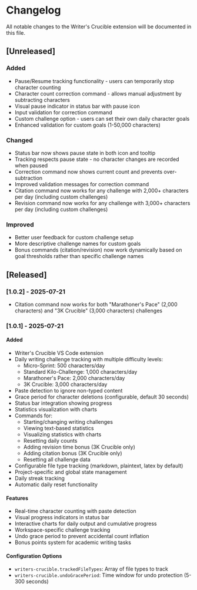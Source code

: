 # Changelog

All notable changes to the Writer's Crucible extension will be documented in this file.


## [Unreleased]

### Added
- Pause/Resume tracking functionality - users can temporarily stop character counting
- Character count correction command - allows manual adjustment by subtracting characters
- Visual pause indicator in status bar with pause icon
- Input validation for correction command
- Custom challenge option - users can set their own daily character goals
- Enhanced validation for custom goals (1-50,000 characters)

### Changed
- Status bar now shows pause state in both icon and tooltip
- Tracking respects pause state - no character changes are recorded when paused
- Correction command now shows current count and prevents over-subtraction
- Improved validation messages for correction command
- Citation command now works for any challenge with 2,000+ characters per day (including custom challenges)
- Revision command now works for any challenge with 3,000+ characters per day (including custom challenges)

### Improved
- Better user feedback for custom challenge setup
- More descriptive challenge names for custom goals
- Bonus commands (citation/revision) now work dynamically based on goal thresholds rather than specific challenge names

## [Released]

### [1.0.2] - 2025-07-21

- Citation command now works for both "Marathoner's Pace" (2,000 characters) and "3K Crucible" (3,000 characters) challenges

### [1.0.1] - 2025-07-21

#### Added
- Writer's Crucible VS Code extension
- Daily writing challenge tracking with multiple difficulty levels:
  - Micro-Sprint: 500 characters/day
  - Standard Kilo-Challenge: 1,000 characters/day
  - Marathoner's Pace: 2,000 characters/day
  - 3K Crucible: 3,000 characters/day
- Paste detection to ignore non-typed content
- Grace period for character deletions (configurable, default 30 seconds)
- Status bar integration showing progress
- Statistics visualization with charts
- Commands for:
  - Starting/changing writing challenges
  - Viewing text-based statistics
  - Visualizing statistics with charts
  - Resetting daily counts
  - Adding revision time bonus (3K Crucible only)
  - Adding citation bonus (3K Crucible only)
  - Resetting all challenge data
- Configurable file type tracking (markdown, plaintext, latex by default)
- Project-specific and global state management
- Daily streak tracking
- Automatic daily reset functionality

#### Features
- Real-time character counting with paste detection
- Visual progress indicators in status bar
- Interactive charts for daily output and cumulative progress
- Workspace-specific challenge tracking
- Undo grace period to prevent accidental count inflation
- Bonus points system for academic writing tasks

#### Configuration Options
- `writers-crucible.trackedFileTypes`: Array of file types to track
- `writers-crucible.undoGracePeriod`: Time window for undo protection (5-300 seconds)
